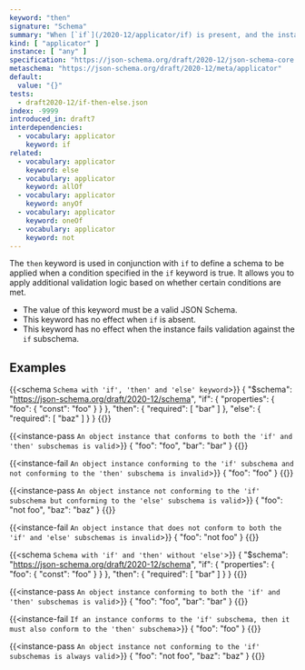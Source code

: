 ```yaml
---
keyword: "then"
signature: "Schema"
summary: "When [`if`](/2020-12/applicator/if) is present, and the instance successfully validates against its subschema, then validation succeeds against this keyword if the instance also successfully validates against this keyword's subschema."
kind: [ "applicator" ]
instance: [ "any" ]
specification: "https://json-schema.org/draft/2020-12/json-schema-core.html#section-10.2.2.2"
metaschema: "https://json-schema.org/draft/2020-12/meta/applicator"
default:
  value: "{}"
tests:
  - draft2020-12/if-then-else.json
index: -9999
introduced_in: draft7
interdependencies:
  - vocabulary: applicator
    keyword: if
related:
  - vocabulary: applicator
    keyword: else
  - vocabulary: applicator
    keyword: allOf
  - vocabulary: applicator
    keyword: anyOf
  - vocabulary: applicator
    keyword: oneOf
  - vocabulary: applicator
    keyword: not
---
```


The `then` keyword is used in conjunction with `if` to define a schema to be applied when a condition specified in the `if` keyword is true. It allows you to apply additional validation logic based on whether certain conditions are met.

* The value of this keyword must be a valid JSON Schema.
* This keyword has no effect when `if` is absent.
* This keyword has no effect when the instance fails validation against the `if` subschema.

## Examples

{{<schema `Schema with 'if', 'then' and 'else' keyword`>}}
{
  "$schema": "https://json-schema.org/draft/2020-12/schema",
  "if": {
    "properties":
      { "foo": { "const": "foo" }
    }
  },
  "then": { "required": [ "bar" ] },
  "else": { "required": [ "baz" ] }
}
{{</schema>}}

{{<instance-pass `An object instance that conforms to both the 'if' and 'then' subschemas is valid`>}}
{ "foo": "foo", "bar": "bar" }
{{</instance-pass>}}

{{<instance-fail `An object instance conforming to the 'if' subschema and not conforming to the 'then' subschema is invalid`>}}
{ "foo": "foo" }
{{</instance-fail>}}

{{<instance-pass `An object instance not conforming to the 'if' subschema but conforming to the 'else' subschema is valid`>}}
{ "foo": "not foo", "baz": "baz" }
{{</instance-pass>}}

{{<instance-fail `An object instance that does not conform to both the 'if' and 'else' subschemas is invalid`>}}
{ "foo": "not foo" }
{{</instance-fail>}}

{{<schema `Schema with 'if' and 'then' without 'else'`>}}
{
  "$schema": "https://json-schema.org/draft/2020-12/schema",
  "if": {
    "properties":
      { "foo": { "const": "foo" }
    }
  },
  "then": { "required": [ "bar" ] }
}
{{</schema>}}

{{<instance-pass `An object instance conforming to both the 'if' and 'then' subschemas is valid`>}}
{ "foo": "foo", "bar": "bar" }
{{</instance-pass>}}

{{<instance-fail `If an instance conforms to the 'if' subschema, then it must also conform to the 'then' subschema`>}}
{ "foo": "foo" }
{{</instance-fail>}}

{{<instance-pass `An object instance not conforming to the 'if' subschemas is always valid`>}}
{ "foo": "not foo", "baz": "baz" }
{{</instance-pass>}}
